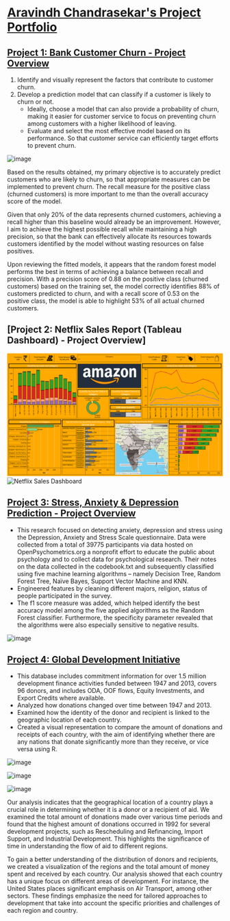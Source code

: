 # [Aravindh Chandrasekar's Project Portfolio](https://github.com/arvs3k)
## [Project 1: Bank Customer Churn - Project Overview](https://github.com/arvs3k/Customer-churn)
1. Identify and visually represent the factors that contribute to customer churn.
2. Develop a prediction model that can classify if a customer is likely to churn or not.
    * Ideally, choose a model that can also provide a probability of churn, making it easier for customer service to focus on preventing churn among customers with a higher likelihood of leaving.
    * Evaluate and select the most effective model based on its performance. So that customer service can efficiently target efforts to prevent churn.

![image](https://user-images.githubusercontent.com/110792339/230479976-3c97c2f4-4c31-4c1e-a859-e482ef694c03.png)

Based on the results obtained, my primary objective is to accurately predict customers who are likely to churn, so that appropriate measures can be implemented to prevent churn. The recall measure for the positive class (churned customers) is more important to me than the overall accuracy score of the model.

Given that only 20% of the data represents churned customers, achieving a recall higher than this baseline would already be an improvement. However, I aim to achieve the highest possible recall while maintaining a high precision, so that the bank can effectively allocate its resources towards customers identified by the model without wasting resources on false positives.

Upon reviewing the fitted models, it appears that the random forest model performs the best in terms of achieving a balance between recall and precision. With a precision score of 0.88 on the positive class (churned customers) based on the training set, the model correctly identifies 88% of customers predicted to churn, and with a recall score of 0.53 on the positive class, the model is able to highlight 53% of all actual churned customers.

## [Project 2: Netflix Sales Report (Tableau Dashboard) - Project Overview]
![image](https://github.com/arvs3k/arvs3k.github.io/blob/main/Netflix%20Sales%20Dashboard.png)
![Netflix Sales Dashboard](https://github.com/arvs3k/arvs3k.github.io/assets/110792339/54610af8-1c9e-4da4-8af2-7ced7673d031)

## [Project 3: Stress, Anxiety & Depression Prediction - Project Overview](https://github.com/arvs3k/Stress-Anxiety-Depression)
* This research focused on detecting anxiety, depression and stress using the Depression, Anxiety and Stress Scale questionnaire. Data were collected from a total of 39775 participants via data hosted on OpenPsychometrics.org a nonprofit effort to educate the public about psychology and to collect data for psychological research. Their notes on the data collected in the codebook.txt and subsequently classified using five machine learning algorithms – namely Decision Tree, Random Forest Tree, Naïve Bayes, Support Vector Machine and KNN. 
* Engineered features by cleaning different majors, religion, status of people participated in the survey.
* The f1 score measure was added, which helped identify the best accuracy model among the five applied algorithms as the Random Forest classifier. Furthermore, the specificity parameter revealed that the algorithms were also especially sensitive to negative results.

![image](https://user-images.githubusercontent.com/110792339/230479538-9c621a89-4275-4a18-8701-ade0ea86160a.png)

## [Project 4: Global Development Initiative](https://github.com/arvs3k/Global-Development-Initiative)
* This database includes commitment information for over 1.5 million development finance activities funded between 1947 and 2013, covers 96 donors, and includes ODA, OOF flows, Equity Investments, and Export Credits where available.
* Analyzed how donations changed over time between 1947 and 2013.
* Examined how the identity of the donor and recipient is linked to the geographic location of each country.
* Created a visual representation to compare the amount of donations and receipts of each country, with the aim of identifying whether there are any nations that donate significantly more than they receive, or vice versa using R.

![image](https://user-images.githubusercontent.com/110792339/230484527-7a30d519-e67e-4e63-a9a1-e69275d7001f.png)

![image](https://user-images.githubusercontent.com/110792339/230484665-8cd3cd44-2667-4ccc-a479-f235645ff911.png)

![image](https://user-images.githubusercontent.com/110792339/230484744-afe7f082-3f45-4e84-b84e-fde16a31b1d3.png)

Our analysis indicates that the geographical location of a country plays a crucial role in determining whether it is a donor or a recipient of aid. We examined the total amount of donations made over various time periods and found that the highest amount of donations occurred in 1992 for several development projects, such as Rescheduling and Refinancing, Import Support, and Industrial Development. This highlights the significance of time in understanding the flow of aid to different regions.

To gain a better understanding of the distribution of donors and recipients, we created a visualization of the regions and the total amount of money spent and received by each country. Our analysis showed that each country has a unique focus on different areas of development. For instance, the United States places significant emphasis on Air Transport, among other sectors. These findings emphasize the need for tailored approaches to development that take into account the specific priorities and challenges of each region and country.
